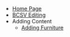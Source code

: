 - [Home Page](README)
- [BCSV Editing](bcsv-editing)
- Adding Content
    - [Adding Furniture](adding-furniture)